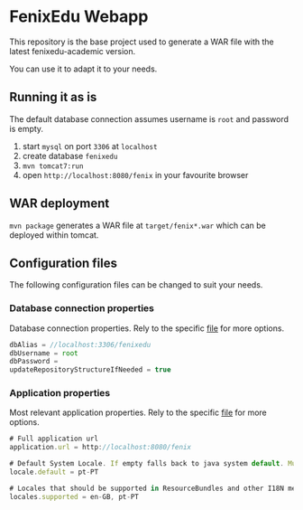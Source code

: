 # FenixEdu Webapp

This repository is the base project used to generate a WAR file with the latest fenixedu-academic version.

You can use it to adapt it to your needs.

## Running it as is

The default database connection assumes username is `root` and password is empty.

1. start `mysql` on port `3306` at `localhost`
2. create database `fenixedu`
3. `mvn tomcat7:run`
4. open `http://localhost:8080/fenix` in your favourite browser


## WAR deployment

`mvn package` generates a WAR file at `target/fenix*.war` which can be deployed within tomcat.

## Configuration files

The following configuration files can be changed to suit your needs.

### Database connection properties

Database connection properties. Rely to the specific [file](src/main/resources/fenix-framework.properties) for more options.

```javascript
dbAlias = //localhost:3306/fenixedu
dbUsername = root
dbPassword = 
updateRepositoryStructureIfNeeded = true
```

### Application properties

Most relevant application properties. Rely to the specific [file](src/main/resources/configuration.properties) for more options. 

```javascript
# Full application url
application.url = http://localhost:8080/fenix

# Default System Locale. If empty falls back to java system default. Must be included in locales.supported
locale.default = pt-PT

# Locales that should be supported in ResourceBundles and other I18N mechanisms. If not specified falls back to a list with only the java system default.
locales.supported = en-GB, pt-PT
```

